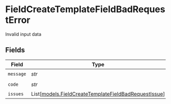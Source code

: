# FieldCreateTemplateFieldBadRequestError

Invalid input data


## Fields

| Field                                                                                                        | Type                                                                                                         | Required                                                                                                     | Description                                                                                                  |
| ------------------------------------------------------------------------------------------------------------ | ------------------------------------------------------------------------------------------------------------ | ------------------------------------------------------------------------------------------------------------ | ------------------------------------------------------------------------------------------------------------ |
| `message`                                                                                                    | *str*                                                                                                        | :heavy_check_mark:                                                                                           | N/A                                                                                                          |
| `code`                                                                                                       | *str*                                                                                                        | :heavy_check_mark:                                                                                           | N/A                                                                                                          |
| `issues`                                                                                                     | List[[models.FieldCreateTemplateFieldBadRequestIssue](../models/fieldcreatetemplatefieldbadrequestissue.md)] | :heavy_minus_sign:                                                                                           | N/A                                                                                                          |
